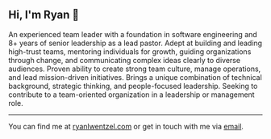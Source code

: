 ## Hi, I'm Ryan 👋

An experienced team leader with a foundation in software engineering and 8+ years of senior leadership as a lead pastor. Adept at building and leading high-trust teams, mentoring individuals for growth, guiding organizations through change, and communicating complex ideas clearly to diverse audiences. Proven ability to create strong team culture, manage operations, and lead mission-driven initiatives. Brings a unique combination of technical background, strategic thinking, and people-focused leadership. Seeking to contribute to a team-oriented organization in a leadership or management role.

---
You can find me at [ryanlwentzel.com](https://ryanlwentzel.com/) or get in touch with me via [email](mailto:hi@ryanlwentzel.com).

<!--
**ryanwentzel/ryanwentzel** is a ✨ _special_ ✨ repository because its `README.md` (this file) appears on your GitHub profile.

Here are some ideas to get you started:

- 🔭 I’m currently working on ...
- 🌱 I’m currently learning ...
- 👯 I’m looking to collaborate on ...
- 🤔 I’m looking for help with ...
- 💬 Ask me about ...
- 📫 How to reach me: ...
- 😄 Pronouns: ...
- ⚡ Fun fact: ...
-->
